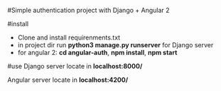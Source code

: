 #Simple authentication project with Django + Angular 2

#install
- Clone and install requirenments.txt
- in project dir run **python3 manage.py runserver** for Django server
- for angular 2: **cd angular-auth**, **npm install**, **npm start**

#use
Django server locate in **localhost:8000/**

Angular server locate in **localhost:4200/**
